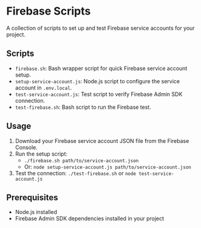 # Firebase Scripts

A collection of scripts to set up and test Firebase service accounts for your project.

## Scripts

- `firebase.sh`: Bash wrapper script for quick Firebase service account setup.
- `setup-service-account.js`: Node.js script to configure the service account in `.env.local`.
- `test-service-account.js`: Test script to verify Firebase Admin SDK connection.
- `test-firebase.sh`: Bash script to run the Firebase test.

## Usage

1. Download your Firebase service account JSON file from the Firebase Console.
2. Run the setup script:
   - `./firebase.sh path/to/service-account.json`
   - Or: `node setup-service-account.js path/to/service-account.json`
3. Test the connection: `./test-firebase.sh` or `node test-service-account.js`

## Prerequisites

- Node.js installed
- Firebase Admin SDK dependencies installed in your project